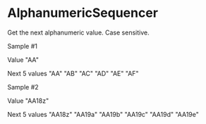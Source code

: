 # AlphanumericSequencer

Get the next alphanumeric value. Case sensitive.

Sample #1

Value
  "AA"
  
Next 5 values
  "AA"
  "AB"
  "AC"
  "AD"
  "AE"
  "AF"

  
Sample #2

Value
  "AA18z"
  
Next 5 values
  "AA18z"
  "AA19a"
  "AA19b"
  "AA19c"
  "AA19d"
  "AA19e"
